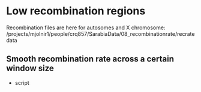 # Low recombination regions 

Recombination files are here for autosomes and X chromosome: /projects/mjolnir1/people/crq857/SarabiaData/08_recombinationrate/recratedata

## Smooth recombination rate across a certain window size 
- script



